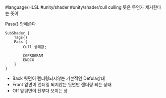 #language/HLSL #unity/shader #unity/shader/cull
culling 뜻은 무언가 제거한다는 뜻이

Pass{} 안에쓴다
```HLSL
SubShader {
	Tags{}
	Pass {
		Cull 상태값;
		
		CGPROGRAM
		ENDCG
	}
}
```

-  Back
	뒷면이 렌더링되지않는 기본적인 Defula상태
- Front
	앞면이 랜더링 되지않는 뒷면만 랜더링 되는 상태
- Off
	앞뒷면이 전부다 보이는 상